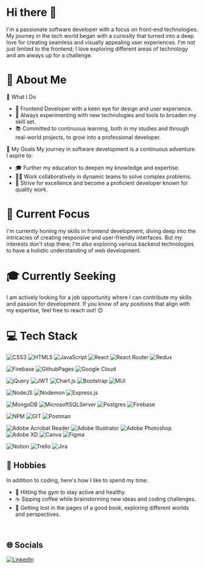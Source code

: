 # Hi there 👋

I'm a passionate software developer with a focus on front-end technologies. My journey in the tech world began with a curiosity that turned into a deep love for creating seamless and visually appealing user experiences. I'm not just limited to the frontend; I love exploring different areas of technology and am always up for a challenge.

# 💫 About Me

🚀 What I Do

- 🔧 Frontend Developer with a keen eye for design and user experience.<br>
- 🧪 Always experimenting with new technologies and tools to broaden my skill set.<br>
- 📚 Committed to continuous learning, both in my studies and through real-world projects, to grow into a professional developer.

🌱 My Goals
My journey in software development is a continuous adventure. I aspire to:<br>

- 🎓 Further my education to deepen my knowledge and expertise.<br>
- 👩‍💻 Work collaboratively in dynamic teams to solve complex problems.<br>
- 🚀 Strive for excellence and become a proficient developer known for quality work.

# 🎯 Current Focus

I'm currently honing my skills in frontend development, diving deep into the intricacies of creating responsive and user-friendly interfaces. But my interests don't stop there; I'm also exploring various backend technologies to have a holistic understanding of web development.
<br>

# 🎓 Currently Seeking

I am actively looking for a job opportunity where I can contribute my skills and passion for development. If you know of any positions that align with my expertise, feel free to reach out! 😊
<br>

# 💻 Tech Stack

![CSS3](https://img.shields.io/badge/css3-%231572B6.svg?style=flat&logo=css3&logoColor=white) ![HTML5](https://img.shields.io/badge/html5-%23E34F26.svg?style=flat&logo=html5&logoColor=white) ![JavaScript](https://img.shields.io/badge/javascript-%23323330.svg?style=flat&logo=javascript&logoColor=%23F7DF1E) 
![React](https://img.shields.io/badge/react-%2320232a.svg?style=flat&logo=react&logoColor=%2361DAFB) ![React Router](https://img.shields.io/badge/React_Router-CA4245?style=flat&logo=react-router&logoColor=white) ![Redux](https://img.shields.io/badge/redux-%23593d88.svg?style=flat&logo=redux&logoColor=white) 
<!--  -->
![Firebase](https://img.shields.io/badge/firebase-%23039BE5.svg?style=flat&logo=firebase) ![GithubPages](https://img.shields.io/badge/github%20pages-121013?style=flat&logo=github&logoColor=white) ![Google Cloud](https://img.shields.io/badge/GoogleCloud-%234285F4.svg?style=flat&logo=google-cloud&logoColor=white) 
<!--  -->
![jQuery](https://img.shields.io/badge/jquery-%230769AD.svg?style=flat&logo=jquery&logoColor=white) 
![JWT](https://img.shields.io/badge/JWT-black?style=flat&logo=JSON%20web%20tokens) ![Chart.js](https://img.shields.io/badge/chart.js-F5788D.svg?style=flat&logo=chart.js&logoColor=white) ![Bootstrap](https://img.shields.io/badge/bootstrap-%238511FA.svg?style=flat&logo=bootstrap&logoColor=white) 
![MUI](https://img.shields.io/badge/MUI-%230081CB.svg?style=flat&logo=mui&logoColor=white) 

![NodeJS](https://img.shields.io/badge/node.js-6DA55F?style=flat&logo=node.js&logoColor=white) ![Nodemon](https://img.shields.io/badge/NODEMON-%23323330.svg?style=flat&logo=nodemon&logoColor=%BBDEAD) ![Express.js](https://img.shields.io/badge/express.js-%23404d59.svg?style=flat&logo=express&logoColor=%2361DAFB) 

![MongoDB](https://img.shields.io/badge/MongoDB-%234ea94b.svg?style=flat&logo=mongodb&logoColor=white) ![MicrosoftSQLServer](https://img.shields.io/badge/Microsoft%20SQL%20Server-CC2927?style=flat&logo=microsoft%20sql%20server&logoColor=white) ![Postgres](https://img.shields.io/badge/postgres-%23316192.svg?style=flat&logo=postgresql&logoColor=white) ![Firebase](https://img.shields.io/badge/Firebase-039BE5?style=flat&logo=Firebase&logoColor=white) 
<!--  -->
![NPM](https://img.shields.io/badge/NPM-%23CB3837.svg?style=flat&logo=npm&logoColor=white) 
![GIT](https://img.shields.io/badge/Git-fc6d26?style=flat&logo=git&logoColor=white) 
![Postman](https://img.shields.io/badge/Postman-FF6C37?style=flat&logo=postman&logoColor=white) 
<!--  -->
![Adobe Acrobat Reader](https://img.shields.io/badge/Adobe%20Acrobat%20Reader-EC1C24.svg?style=flat&logo=Adobe%20Acrobat%20Reader&logoColor=white) ![Adobe Illustrator](https://img.shields.io/badge/adobe%20illustrator-%23FF9A00.svg?style=flat&logo=adobe%20illustrator&logoColor=white) ![Adobe Photoshop](https://img.shields.io/badge/adobe%20photoshop-%2331A8FF.svg?style=flat&logo=adobe%20photoshop&logoColor=white) ![Adobe XD](https://img.shields.io/badge/Adobe%20XD-470137?style=flat&logo=Adobe%20XD&logoColor=#FF61F6) ![Canva](https://img.shields.io/badge/Canva-%2300C4CC.svg?style=flat&logo=Canva&logoColor=white) ![Figma](https://img.shields.io/badge/figma-%23F24E1E.svg?style=flat&logo=figma&logoColor=white) 
 <!--  -->
<!--  -->
![Notion](https://img.shields.io/badge/Notion-%23000000.svg?style=flat&logo=notion&logoColor=white) 
![Trello](https://img.shields.io/badge/Trello-%23026AA7.svg?style=flat&logo=Trello&logoColor=white) ![Jira](https://img.shields.io/badge/jira-%230A0FFF.svg?style=flat&logo=jira&logoColor=white)

## 🌟 Hobbies

In addition to coding, here's how I like to spend my time:

- 💪 Hitting the gym to stay active and healthy.
- ☕ Sipping coffee while brainstorming new ideas and coding challenges.
- 📖 Getting lost in the pages of a good book, exploring different worlds and perspectives.
<br>

<!--## 📫 Get in Touch

I'm always open to new opportunities, collaborations, or just a friendly chat. Feel free to reach out if you:

- 🤝 Are looking to collaborate on a project.
- 📚 Have book recommendations (I'm all ears!).
- ☕ Want to discuss anything tech-related over a cup of coffee.
<br> -->

## 🌐 Socials

[![LinkedIn](https://img.shields.io/badge/LinkedIn-%230077B5.svg?logo=linkedin&logoColor=white)](https://linkedin.com/in/rumena-staneva)
</br>
<!-- <a href="https://github.com/RumenaStaneva"><img align="center" src="https://github-readme-stats.vercel.app/api?username=RumenaStaneva&show_icons=true&include_all_commits=true&theme=buefy&hide_border=true" alt="Rumena's github stats" /></a> | <a href="https://github.com/RumenaStaneva"><img align="center" src="https://github-readme-stats.vercel.app/api/top-langs/?username=RumenaStaneva&exclude_repo=shopify-titan-smart-cable&langs_count=6&layout=compact&theme=buefy&hide_border=true" /></a> -->

<!-- # 📊 GitHub Stats

![](https://github-readme-stats.vercel.app/api?username=RumenaStaneva&theme=dark&hide_border=false&include_all_commits=true&count_private=true)<br/>
![](https://github-readme-streak-stats.herokuapp.com/?user=RumenaStaneva&theme=dark&hide_border=false)<br/> 
![](https://github-readme-stats.vercel.app/api/top-langs/?username=RumenaStaneva&theme=dark&hide_border=false&include_all_commits=true&count_private=true&layout=compact) -->

<!-- ## 🏆 GitHub Trophies

![](https://github-profile-trophy.vercel.app/?username=RumenaStaneva&theme=radical&no-frame=false&no-bg=true&margin-w=4) -->

<!--
**RumenaStaneva/RumenaStaneva** is a ✨ _special_ ✨ repository because its `README.md` (this file) appears on your GitHub profile.
